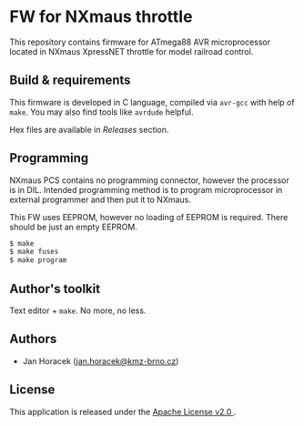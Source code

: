 # FW for NXmaus throttle

This repository contains firmware for ATmega88 AVR microprocessor located in
NXmaus XpressNET throttle for model railroad control.

## Build & requirements

This firmware is developed in C language, compiled via `avr-gcc` with help
of `make`. You may also find tools like `avrdude` helpful.

Hex files are available in *Releases* section.

## Programming

NXmaus PCS contains no programming connector, however the processor is in
DIL. Intended programming method is to program microprocessor in external
programmer and then put it to NXmaus.

This FW uses EEPROM, however no loading of EEPROM is required. There should
be just an empty EEPROM.

```bash
$ make
$ make fuses
$ make program
```

## Author's toolkit

Text editor + `make`. No more, no less.

## Authors

 * Jan Horacek ([jan.horacek@kmz-brno.cz](mailto:jan.horacek@kmz-brno.cz))

## License

This application is released under the [Apache License v2.0
](https://www.apache.org/licenses/LICENSE-2.0).
